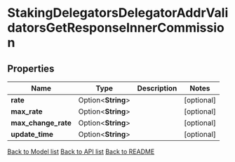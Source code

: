 # StakingDelegatorsDelegatorAddrValidatorsGetResponseInnerCommission

## Properties

Name | Type | Description | Notes
------------ | ------------- | ------------- | -------------
**rate** | Option<**String**> |  | [optional]
**max_rate** | Option<**String**> |  | [optional]
**max_change_rate** | Option<**String**> |  | [optional]
**update_time** | Option<**String**> |  | [optional]

[Back to Model list](../README.md#documentation-for-models) [Back to API list](../README.md#documentation-for-api-endpoints) [Back to README](../README.md)


